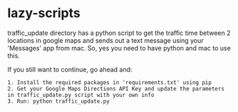 # lazy-scripts

traffic_update directory has a python script to get the traffic time between 2 locations in google maps and sends out a text message using your 'Messages' app from mac. So, yes you need to have python and mac to use this. 

If you still want to continue, go ahead and:

	1. Install the required packages in 'requirements.txt' using pip
	2. Get your Google Maps Directions API Key and update the parameters in traffic_update.py script with your own info
	3. Run: python traffic_update.py
